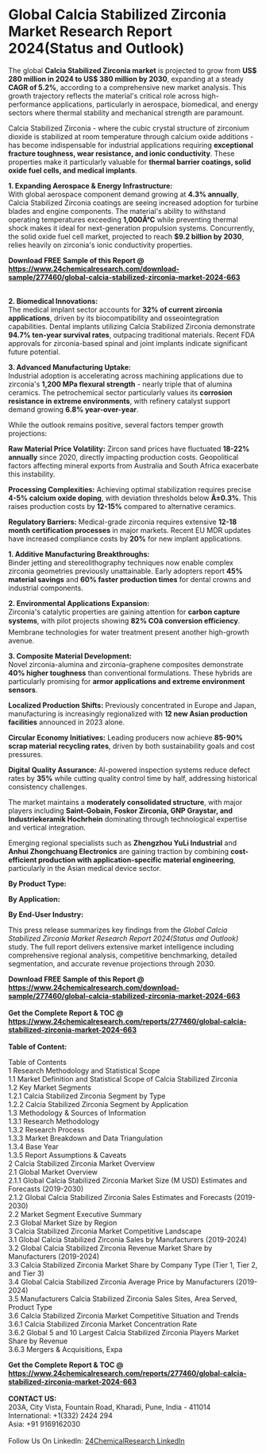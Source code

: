 <h1>Global Calcia Stabilized Zirconia Market Research Report 2024(Status and Outlook)</h1><p>The global <strong>Calcia Stabilized Zirconia market</strong> is projected to grow from <strong>US$ 280 million in 2024 to US$ 380 million by 2030</strong>, expanding at a steady <strong>CAGR of 5.2%</strong>, according to a comprehensive new market analysis. This growth trajectory reflects the material's critical role across high-performance applications, particularly in aerospace, biomedical, and energy sectors where thermal stability and mechanical strength are paramount.</p><p>Calcia Stabilized Zirconia - where the cubic crystal structure of zirconium dioxide is stabilized at room temperature through calcium oxide additions - has become indispensable for industrial applications requiring <strong>exceptional fracture toughness, wear resistance, and ionic conductivity</strong>. These properties make it particularly valuable for <strong>thermal barrier coatings, solid oxide fuel cells, and medical implants</strong>.</p><p><strong>1. Expanding Aerospace &amp; Energy Infrastructure:</strong><br>
With global aerospace component demand growing at <strong>4.3% annually</strong>, Calcia Stabilized Zirconia coatings are seeing increased adoption for turbine blades and engine components. The material's ability to withstand operating temperatures exceeding <strong>1,000Â°C</strong> while preventing thermal shock makes it ideal for next-generation propulsion systems. Concurrently, the solid oxide fuel cell market, projected to reach <strong>$9.2 billion by 2030</strong>, relies heavily on zirconia's ionic conductivity properties.</p><div><b>Download FREE Sample of this Report @ 
            <a href="https://www.24chemicalresearch.com/download-sample/277460/global-calcia-stabilized-zirconia-market-2024-663">
            https://www.24chemicalresearch.com/download-sample/277460/global-calcia-stabilized-zirconia-market-2024-663</a></b></div><br><p><strong>2. Biomedical Innovations:</strong><br>
The medical implant sector accounts for <strong>32% of current zirconia applications</strong>, driven by its biocompatibility and osseointegration capabilities. Dental implants utilizing Calcia Stabilized Zirconia demonstrate <strong>94.7% ten-year survival rates</strong>, outpacing traditional materials. Recent FDA approvals for zirconia-based spinal and joint implants indicate significant future potential.</p><p><strong>3. Advanced Manufacturing Uptake:</strong><br>
Industrial adoption is accelerating across machining applications due to zirconia's <strong>1,200 MPa flexural strength</strong> - nearly triple that of alumina ceramics. The petrochemical sector particularly values its <strong>corrosion resistance in extreme environments</strong>, with refinery catalyst support demand growing <strong>6.8% year-over-year</strong>.</p><p>While the outlook remains positive, several factors temper growth projections:</p><p><strong>Raw Material Price Volatility:</strong> Zircon sand prices have fluctuated <strong>18-22% annually</strong> since 2020, directly impacting production costs. Geopolitical factors affecting mineral exports from Australia and South Africa exacerbate this instability.</p><p><strong>Processing Complexities:</strong> Achieving optimal stabilization requires precise <strong>4-5% calcium oxide doping</strong>, with deviation thresholds below <strong>Â±0.3%</strong>. This raises production costs by <strong>12-15%</strong> compared to alternative ceramics.</p><p><strong>Regulatory Barriers:</strong> Medical-grade zirconia requires extensive <strong>12-18 month certification processes</strong> in major markets. Recent EU MDR updates have increased compliance costs by <strong>20%</strong> for new implant applications.</p><p><strong>1. Additive Manufacturing Breakthroughs:</strong><br>
Binder jetting and stereolithography techniques now enable complex zirconia geometries previously unattainable. Early adopters report <strong>45% material savings</strong> and <strong>60% faster production times</strong> for dental crowns and industrial components.</p><p><strong>2. Environmental Applications Expansion:</strong><br>
Zirconia's catalytic properties are gaining attention for <strong>carbon capture systems</strong>, with pilot projects showing <strong>82% COâ conversion efficiency</strong>. Membrane technologies for water treatment present another high-growth avenue.</p><p><strong>3. Composite Material Development:</strong><br>
Novel zirconia-alumina and zirconia-graphene composites demonstrate <strong>40% higher toughness</strong> than conventional formulations. These hybrids are particularly promising for <strong>armor applications and extreme environment sensors</strong>.</p><p><strong>Localized Production Shifts:</strong> Previously concentrated in Europe and Japan, manufacturing is increasingly regionalized with <strong>12 new Asian production facilities</strong> announced in 2023 alone.</p><p><strong>Circular Economy Initiatives:</strong> Leading producers now achieve <strong>85-90% scrap material recycling rates</strong>, driven by both sustainability goals and cost pressures.</p><p><strong>Digital Quality Assurance:</strong> AI-powered inspection systems reduce defect rates by <strong>35%</strong> while cutting quality control time by half, addressing historical consistency challenges.</p><p>The market maintains a <strong>moderately consolidated structure</strong>, with major players including <strong>Saint-Gobain, Foskor Zirconia, GNP Graystar, and Industriekeramik Hochrhein</strong> dominating through technological expertise and vertical integration.</p><p>Emerging regional specialists such as <strong>Zhengzhou YuLi Industrial</strong> and <strong>Anhui Zhongchuang Electronics</strong> are gaining traction by combining <strong>cost-efficient production with application-specific material engineering</strong>, particularly in the Asian medical device sector.</p><p><strong>By Product Type:</strong></p><p><strong>By Application:</strong></p><p><strong>By End-User Industry:</strong></p><p>This press release summarizes key findings from the <em>Global Calcia Stabilized Zirconia Market Research Report 2024(Status and Outlook)</em> study. The full report delivers extensive market intelligence including comprehensive regional analysis, competitive benchmarking, detailed segmentation, and accurate revenue projections through 2030.</p><div><b>Download FREE Sample of this Report @ 
            <a href="https://www.24chemicalresearch.com/download-sample/277460/global-calcia-stabilized-zirconia-market-2024-663">
            https://www.24chemicalresearch.com/download-sample/277460/global-calcia-stabilized-zirconia-market-2024-663</a></b></div><br><div><b>Get the Complete Report & TOC @ 
            <a href="https://www.24chemicalresearch.com/reports/277460/global-calcia-stabilized-zirconia-market-2024-663">
            https://www.24chemicalresearch.com/reports/277460/global-calcia-stabilized-zirconia-market-2024-663</a></b></div><br>
            <b>Table of Content:</b><p>Table of Contents<br />
1 Research Methodology and Statistical Scope<br />
1.1 Market Definition and Statistical Scope of Calcia Stabilized Zirconia<br />
1.2 Key Market Segments<br />
1.2.1 Calcia Stabilized Zirconia Segment by Type<br />
1.2.2 Calcia Stabilized Zirconia Segment by Application<br />
1.3 Methodology & Sources of Information<br />
1.3.1 Research Methodology<br />
1.3.2 Research Process<br />
1.3.3 Market Breakdown and Data Triangulation<br />
1.3.4 Base Year<br />
1.3.5 Report Assumptions & Caveats<br />
2 Calcia Stabilized Zirconia Market Overview<br />
2.1 Global Market Overview<br />
2.1.1 Global Calcia Stabilized Zirconia Market Size (M USD) Estimates and Forecasts (2019-2030)<br />
2.1.2 Global Calcia Stabilized Zirconia Sales Estimates and Forecasts (2019-2030)<br />
2.2 Market Segment Executive Summary<br />
2.3 Global Market Size by Region<br />
3 Calcia Stabilized Zirconia Market Competitive Landscape<br />
3.1 Global Calcia Stabilized Zirconia Sales by Manufacturers (2019-2024)<br />
3.2 Global Calcia Stabilized Zirconia Revenue Market Share by Manufacturers (2019-2024)<br />
3.3 Calcia Stabilized Zirconia Market Share by Company Type (Tier 1, Tier 2, and Tier 3)<br />
3.4 Global Calcia Stabilized Zirconia Average Price by Manufacturers (2019-2024)<br />
3.5 Manufacturers Calcia Stabilized Zirconia Sales Sites, Area Served, Product Type<br />
3.6 Calcia Stabilized Zirconia Market Competitive Situation and Trends<br />
3.6.1 Calcia Stabilized Zirconia Market Concentration Rate<br />
3.6.2 Global 5 and 10 Largest Calcia Stabilized Zirconia Players Market Share by Revenue<br />
3.6.3 Mergers & Acquisitions, Expa</p><div><b>Get the Complete Report & TOC @ 
            <a href="https://www.24chemicalresearch.com/reports/277460/global-calcia-stabilized-zirconia-market-2024-663">
            https://www.24chemicalresearch.com/reports/277460/global-calcia-stabilized-zirconia-market-2024-663</a></b></div><br><b>CONTACT US:</b><br>
            203A, City Vista, Fountain Road, Kharadi, Pune, India - 411014<br>
            International: +1(332) 2424 294<br>
            Asia: +91 9169162030 <br><br>
            Follow Us On LinkedIn: <a href="https://www.linkedin.com/company/24chemicalresearch/">24ChemicalResearch LinkedIn</a>